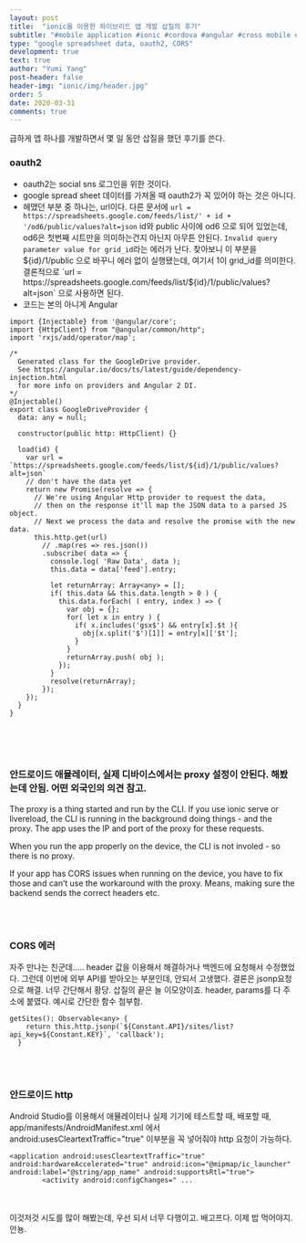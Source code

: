 ```yaml
---
layout: post
title:  "ionic을 이용한 하이브리드 앱 개발 삽질의 후기"
subtitle: "#mobile application #ionic #cordova #angular #cross mobile #coding"
type: "google spreadsheet data, oauth2, CORS"
development: true
text: true
author: "Yumi Yang"
post-header: false
header-img: "ionic/img/header.jpg"
order: 5
date: 2020-03-31
comments: true
---
```


급하게 앱 하나를 개발하면서 몇 일 동안 삽질을 했던 후기를 쓴다.

### oauth2
- oauth2는 social sns 로그인을 위한 것이다.
- google spread sheet 데이터를 가져올 때 oauth2가 꼭 있어야 하는 것은 아니다.
- 헤맸던 부분 중 하나는, url이다. 
다른 문서에 `url = https://spreadsheets.google.com/feeds/list/' + id + '/od6/public/values?alt=json` id와 public 사이에 od6 으로 되어 있었는데, od6은 첫번째 시트만을 의미하는건지 아닌지 아무튼 안된다. `Invalid query parameter value for grid_id`라는 에러가 난다. 
찾아보니 이 부분을 ${id}/1/public 으로 바꾸니 에러 없이 실행됐는데, 여기서 1이 grid_id를 의미한다. 
결론적으로 `url = https://spreadsheets.google.com/feeds/list/${id}/1/public/values?alt=json` 으로 사용하면 된다.
- 코드는 본의 아니게 Angular

```
import {Injectable} from '@angular/core';
import {HttpClient} from "@angular/common/http";
import 'rxjs/add/operator/map';

/*
  Generated class for the GoogleDrive provider.
  See https://angular.io/docs/ts/latest/guide/dependency-injection.html
  for more info on providers and Angular 2 DI.
*/
@Injectable()
export class GoogleDriveProvider {
  data: any = null;

  constructor(public http: HttpClient) {}

  load(id) {
    var url = `https://spreadsheets.google.com/feeds/list/${id}/1/public/values?alt=json`
    // don't have the data yet
    return new Promise(resolve => {
      // We're using Angular Http provider to request the data,
      // then on the response it'll map the JSON data to a parsed JS object.
      // Next we process the data and resolve the promise with the new data.
      this.http.get(url)
        // .map(res => res.json())
        .subscribe( data => {
          console.log( 'Raw Data', data );
          this.data = data['feed'].entry;
          
          let returnArray: Array<any> = [];
          if( this.data && this.data.length > 0 ) {
            this.data.forEach( ( entry, index ) => {
              var obj = {};
              for( let x in entry ) {
                if( x.includes('gsx$') && entry[x].$t ){
                  obj[x.split('$')[1]] = entry[x]['$t'];
                }
              }
              returnArray.push( obj );
            });
          }
          resolve(returnArray);
        });
    });
  }
}
```


<br><br><br>
### 안드로이드 애뮬레이터, 실제 디바이스에서는 proxy 설정이 안된다. 해봤는데 안됨. 어떤 외국인의 의견 참고.
The proxy is a thing started and run by the CLI. If you use ionic serve or livereload, the CLI is running in the background doing things - and the proxy. The app uses the IP and port of the proxy for these requests.

When you run the app properly on the device, the CLI is not involed - so there is no proxy.

If your app has CORS issues when running on the device, you have to fix those and can’t use the workaround with the proxy. Means, making sure the backend sends the correct headers etc.


<br><br>
### CORS 에러 
자주 만나는 친군데..... header 값을 이용해서 해결하거나 백엔드에 요청해서 수정했었다.
그런데 이번에 외부 API를 받아오는 부분인데, 안되서 고생했다. 결론은 jsonp요청으로 해결. 너무 간단해서 황당.
삽질의 끝은 늘 이모양이죠. header, params를 다 주소에 붙였다. 예시로 간단한 함수 첨부함.
```
getSites(): Observable<any> {
    return this.http.jsonp(`${Constant.API}/sites/list?api_key=${Constant.KEY}`, 'callback');
  }
```


<br><br>
### 안드로이드 http
Android Studio를 이용해서 애뮬레이터나 실제 기기에 테스트할 때, 배포할 때,
app/manifests/AndroidManifest.xml 에서 android:usesCleartextTraffic="true" 이부분을 꼭 넣어줘야 http 요청이 가능하다.
```
<application android:usesCleartextTraffic="true"  android:hardwareAccelerated="true" android:icon="@mipmap/ic_launcher" android:label="@string/app_name" android:supportsRtl="true">
        <activity android:configChanges=" ...
```


<br><br>
이것저것 시도를 많이 해봤는데, 우선 되서 너무 다행이고. 배고프다. 이제 밥 먹어야지. 안뇽. 